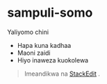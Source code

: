 # sampuli-somo

Yaliyomo chini

- Hapa kuna kadhaa
- Maoni zaidi
- Hiyo inaweza kuokolewa

> Imeandikwa na [StackEdit](https://stackedit.io/) .

